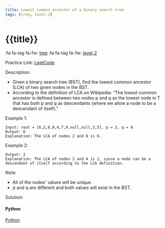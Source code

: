 ```yaml
---
title: Lowest common ancestor of a binary search tree
tags: [tree, level-2]
---
```


# {{title}}

:fa fa-tag fa-fw: [tree]({{tagspath}}/tree)
:fa fa-tag fa-fw: [level-2]({{tagspath}}/level-2)

Practice Link: [LeetCode](https://leetcode.com/problems/lowest-common-ancestor-of-a-binary-search-tree/)

Description:

- Given a binary search tree (BST), find the lowest common ancestor (LCA) of two given nodes in the BST.
- According to the definition of LCA on Wikipedia: “The lowest common ancestor is defined between two nodes p and q as the lowest node in T that has both p and q as descendants (where we allow a node to be a descendant of itself).”

Example 1:

```text
Input: root = [6,2,8,0,4,7,9,null,null,3,5], p = 2, q = 8
Output: 6
Explanation: The LCA of nodes 2 and 8 is 6.
```

Example 2:

```text
Output: 2
Explanation: The LCA of nodes 2 and 4 is 2, since a node can be a descendant of itself according to the LCA definition.
```

Note:

- All of the nodes' values will be unique.
- p and q are different and both values will exist in the BST.

Solution:

<!-- tabs:start -->
#### **Python**

[Python](../pycode/tree/lowest-common-ancestor-of-a-bst.py ':include :type=code')
<!-- tabs:end -->
